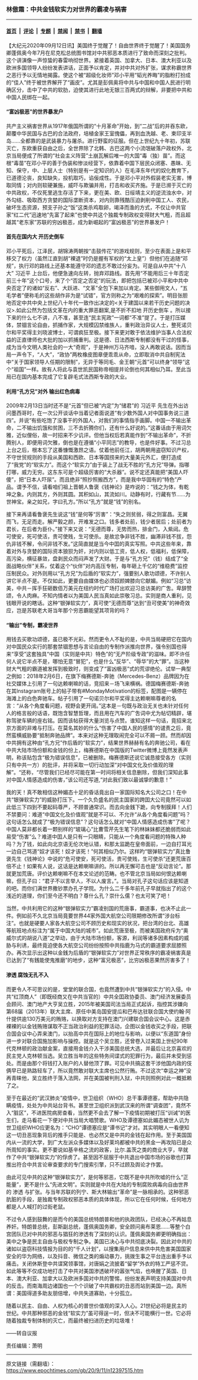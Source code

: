 ### 林傲霜：中共金钱软实力对世界的霸凌与祸害

---

#### [首页](../../../..?n12397515) &nbsp;|&nbsp; [评论](../../../../../epoch-comment?n12397515) &nbsp;|&nbsp; [专题](../../../../../epoch-special?n12397515) &nbsp;|&nbsp; [禁闻](../../../../../epoch-news?n12397515) &nbsp;|&nbsp; [禁书](../../../../../books?n12397515) &nbsp;|&nbsp; [翻墙](https://github.com/gfw-breaker/nogfw/blob/master/README.md?n12397515)


<div class="post_content" id="artbody" itemprop="articleBody">
 <!-- article content begin -->
 <p>
  【大纪元2020年09月12日讯】美国终于觉醒了！自由世界终于觉醒了！美国国务卿蓬佩奥今年7月在尼克松总统图书馆对中共邪恶本质进行了致命而深刻之批判。这个讲演像一声惊蛰的春雷响彻世界。紧接着英国、加拿大、日本、澳大利亚以及欧洲多国领导人纷纷发表讲话，正面予以肯定，并对中共对外扩张，谋求称霸世界之恶行予以无情地揭露。使这个被“超级化妆师”邓小平用“韬光养晦”的脂粉打扮成的“佳人”终于被世界解开了“画皮”。尤其是彭佩奥将中共与中国和中国人民进行明确区分，击中了中共的软肋，迫使其进行此地无银三百两式的辩解，非要把中共和中国人民绑在一起。
 </p>
 <h4>
  “富凶极恶”的世界暴发户
 </h4>
 <p>
  共产主义祸害世界从1917年俄国所谓的“十月革命”开始，到“二战”后的并吞东欧，颠覆中华民国与古巴的合法政府，培植金家王室傀儡，再到血洗越、老、柬印支半岛……全都靠的是武装暴力与屠杀。进行野蛮的征服。但在上世纪九十年初，苏联灭亡，东欧重获自由之后，全世界除了北韩、古巴这两个小流氓破落户政权外，北京当局便成了所谓的“社会主义阵营”土崩瓦解后唯一的大国“毒（独）苗”。而这根“毒苗”在邓小平的善于伪装和惨淡经营下，依靠着中国下层民众闭塞、愚昧、无知、保守，中、上层人士（特别是有一定知识的人）在毛泽东年代的奴化教育下，已道德沦丧，良知缺失，投机取巧，谄佞成性。于是邓小平对外假装老实无害，博取同情；对内则软硬兼施，威吓与欺骗并用，打击和收买齐施。于是已濒于灭亡的中共政权，不仅死里逃生存活了下来，更在美、欧、日绥靖主义的逆流浊水中，对外勾结、吸取西方贪婪的国际垄断资本，对内则靠残酷压迫剥削中国工人、农民，破坏生态资源，预支子孙之“饭”这类杀鸡取卵，竭泽而渔的方式，不仅让中共官家“红二代”迅速地“先富了起来”也使中共这个独裁专制政权变得财大气粗，而且超越其“老东家”苏联的穷凶极恶，成为新崛起的“富凶极恶”的世界暴发户！
 </p>
 <h4>
  首先在国内大
  <ok href="https://www.epochtimes.com/gb/tag/%E5%BC%80%E5%8E%86%E5%8F%B2%E5%80%92%E8%BD%A6.html">
   开历史倒车
  </ok>
 </h4>
 <p>
  邓小平死后，江泽民，胡锦涛两朝按“击鼓传花”的游戏规则，至少在表面上是和平移交了权力（虽然江直到胡“裸退”时仍是握有军权的“太上皇”）但他们在追随“邓规”，执行邓的路线上还基本能遵守邓的遗志不敢过分妄为。可是自从中共“十八大”
  <ok href="https://www.epochtimes.com/gb/tag/%E4%B9%A0%E8%BF%91%E5%B9%B3.html">
   习近平
  </ok>
  上台后，他便急速向左转，抛弃邓路线。首先用“不能用后三十年否定前三十年”这个口号，来了个“否定之否定”的玩法，即把包括已被邓小平和中共中央否定了的诸如“反右”、大跃进、“文革”全包下来加以肯定。某些御用文人，“五毛学者”便称毛的这些胡作非为是“试错”，官方则称之为“艰难的探索”。明目张胆地否定中共中央上世纪八十年代一致作出决定的&lt;关于建国以来若干历史问题的决议&gt;.如此公然为包括文革在内的重大罪恶翻案,是不折不扣地
  <ok href="https://www.epochtimes.com/gb/tag/%E5%BC%80%E5%8E%86%E5%8F%B2%E5%80%92%E8%BD%A6.html">
   开历史倒车
  </ok>
  。所以接下来的什么七不讲，八不准，甚至连“民主宪政”一词都“不准”提了。于是打压媒体，禁锢言论自由，抓捕作家，大规模囚禁维族人，重判政治异议人士，整死诺贝尔和平奖得主刘晓波博士，可谓疯狂至极。接下来更对敢于依法维护当事人合法权益的正直律师也大批的加以抓捕重判。这是德、日法西斯专制都没有干过的怪事，成为当今文明人类社会的一大“奇观”，于是神州万马齐喑，没人再敢说话。因而当局一声令下，“人大”，“政协”两枚橡皮图章便乖乖从命，立即取消中共自制宪法中“关于国家领导人任期的限制”，无异于等同毛、金王朝“元首”可以终身“领导”这个“祖国”一样。故有人将此与袁世凯民国称帝相提并论倒也何其相似乃耳。至此当局已在国内基本完成了它复辟毛式法西斯专政的大业。
 </p>
 <h4>
  利用“孔方兄”对外
  <ok href="https://www.epochtimes.com/gb/tag/%E8%BE%93%E5%87%BA%E7%BA%A2%E8%89%B2%E7%97%85%E6%AF%92.html">
   输出红色病毒
  </ok>
 </h4>
 <p>
  2009年2月13日当时还不是“元首”但已被“内定”为“储君”的
  <ok href="https://www.epochtimes.com/gb/tag/%E4%B9%A0%E8%BF%91%E5%B9%B3.html">
   习近平
  </ok>
  先生在外出访问墨西哥时，在一次公开谈话中当着记者面说道“有少数外国人对中国事务说三道四”。并说“有些吃饱了没事干的外国人，对我们的事情指手画脚。中国一不输出革命，二不输出饥饿和贫困，三不去折腾你们，还有什么好说的。”这番话由于用词欠雅，近似俚俗，故一时招来不少讥评。但他当权后若真能作到“不输出革命”，不折腾别人，即便用词欠雅，倒也是在遵循“小平同志”的教导，也是件好事。不过习总上台之后，根本忘了这番慷慨激昂之语。仗着他前任江，胡两朝用盗窃知识产权，不守世贸规则的手段从美国和西欧、日本等国捞来的大量美元外汇，便打造成了“我党”的“软实力”。而这个“软实力”由于装上了战无不胜的“孔方兄”导弹。指哪打哪，威力无穷。这东东可是个超级厉害的“大杀器”。说不定还真能把“美国人吓傻”，把“日本人吓尿”。而且绝非“照抄照搬西方”，而是我中华固有的“特色”产品。谓予不信，请看咱们祖上晋朝人鲁褒《钱神论》是咋说的：“钱之为体，有乾坤之象。内则其方，外则其圆。其积如山，其流如川。动静有时，行藏有节……为世神宝。亲之如兄，字曰孔方。”所以“孔方”就是“钱”的别名。
 </p>
 <p>
  接下来再请看鲁褒先生说这“钱”是何等“厉害”：“失之则贫弱，得之则富昌。无翼而飞，无足而走。解严毅之颜，开难发之口。钱多者处前，钱少者居后；处前者为君长，在后者为臣仆。”接下来又说：“无德而尊，无势而热，排金门，入紫闼。危可使安，死可使活，贵可使贱，生可使杀。是故忿争非钱不胜，幽滞非钱不拔，怨仇非钱不解，令问非钱不发。”这简直就是当今中囯的真实写照。中共这些年来，靠着对外与贪婪的国际资本狼狈为奸，对内则以低工资，低人权，低福利，低保障，高污染，横征暴敛，盘剥民众而闷声发了大财。于是与“孔方兄”（钱）结成了“全面战略伙伴”关系，仗着这个“伙伴”对内高压专制，毎年砸上千亿的“维稳费”监控压制民众。对外则用以“孔方兄”为后盾的“软实力”，强要别人歌功颂德，不许别人讲它半点不是。不仅如此，更要自由媒体也必须奴颜婢膝向它献媚。例如“习总”访美，中共－挥手狂砸数佰万美元在纽约时代广场打出欢迎习总访美的广吿。卑辞赞颂，令人肉麻。不知内情者以为美国人民当真如此崇敬习总。实则是商人重利，见钱眼开说的瞎话。这种“银弹软实力”，真可使“无德而尊”达到“丑可使美”的神奇效应，岂是苏联老大哥当年那个穷恶霸能望其项背的吗？
 </p>
 <h4>
  “输出”专制，霸凌世界
 </h4>
 <p>
  用钱去买歌功颂德，虽已极不光彩。然而更令人不耻的是，中共当局硬把它在国内对中国民众实行的那套禁锢思想与言论自由的专制作派推向世界，强令别国也得来“享受”这套独具“中国（实则是中共）特色”的“无产阶级专政”的滋味。即不许任何人说它半点不是，哪怕无意“冒犯”，也是什么“反华”、“辱华”的大“罪”。当这种财大气粗的霸道被发挥到极致时，则变成了“富凶极恶”式的荒谬绝伦。试举一典型之例如：2018年2月6日，在旗下梅赛德斯-奔驰（Mercedes-Benz）品牌因为在社交媒体上引用了一句达赖喇嘛的话，竞招来－场飞来横祸。德国梅赛德斯-奔驰在其Instagram账号上的帖子带有#MondayMotivation的标签，配图是一辆停在海滩上的白色奔驰车。帖子引用了一句诺贝尔和平奖得主达赖喇嘛尊者的名言：“从各个角度看问题，视野会更开阔。”这本是－句既与政治无关也未针对任何人的格言般的话语，既饱含智慧哲理，而且用在汽车的广吿词中尤为帖切精辟，堪称驾驶车辆的座右铭。因而该帖获得大量浏览与点赞。谁知这样一句话，竟招来北京方面的非难与打压。在莫名其妙的什么“伤害了中国人民的感情”的谴责之后，竟然蛮横威胁要“抵制奔驰品牌”。本来对这种无理取闹完全可以不屑一顾。然而却因中共拥有这种由“孔方兄”作后盾的“软实力”，结果世界赫赫有名的奔驰公司，看在中共大陆市场份额和金钱的份上，梅赛德斯在中国版的Twitter微博上竟然发表声明，称该贴包含“极为错误信息”，已被删除。梅赛德斯还说它诚恳接受各方（实则只有中共一方）的批评，并将采取一切行动加深“对中国文化及价值观的理解”。“还称，“尽管我们已经尽可能在第一时间将相关信息删除，但我们深知此事对中国人情感造成的伤害，”该公司还写道,“对此我们致以最诚挚的歉意！”
 </p>
 <p>
  我的天！真不敢相信这种媚态十足的昏话竟出自一家国际知名大公司之口！在中共“银弹软实力”的威胁打压下。一个久负盛名的民主国家的跨囯大公司竟然可以如此低三下四到不要起码尊严，不顾普通常识。而去向金銭下跪，向专制膜拜！人们不禁要问：难道“中国文化及价值观”就是不可以、不允许“从各个角度看问题”吗？这句话怎么就成了“极为错误信息”？这句话怎么就对“中国人情感造成伤害”了呢？中国人莫非都长着一颗别样的“玻璃心”比曹雪芹先生笔下的林妹妺都还脆弱而如此易受“伤害”么？难道中囯人是只有一只眼睛，只能从一个角度看问题的特殊人种吗？为了钱，如此向北京语无伦次地认错，和那太监跪在皇帝面前，一边自打耳光一边自己骂道“奴才该死！奴才该死！”何其相似乃尔。这样旳“银弹软实力”真比鲁褒先生《钱神论》中说的“危可使安，死可使活，贵可使贱，生可使杀”还更荒唐百倍不止！如果有人说，这话是达赖喇嘛讲的。所以再无懈可击也是“反动言论”。那就更加荒唐。评价达赖喇嘛不在本文论述的范畴。也不管北京当局如何恨达赖喇嘛，但孔子曰：“君子不以言举人，不以人废言。”。当局对孔子这句话应该是知道的吧。而你们满世界撒钞票办孔子学院。为什么二千多年前孔子早就指出了的这个浅近的道理，你们至今还不明白？尊什么孔？崇什么儒？也太可笑了吧！
 </p>
 <p>
  当然，中共利用它的这种“银弹软实力”霸凌别国的荒唐事，霸道事，也决不止此一件。例如前不久北京当局竟要世界44家外国大航空公司限期修改所谓“涉台标注”。也就是硬要人家各大航空公司不顾历史和现实的状况，把台湾的台北、高雄等航班地点标注为“属于中国大陆的城市”。如此荒唐至极，而被美国政府斥为“奥威尔式的胡说八道”之举动，由于大陆市场份额，客源，利润等诸多因素构成的威胁与利诱，最终竟迫使各大航空公司纷纷按照中共指鹿为马式的霸道要求屈膝照办。再次显示出这种以金銭为后盾的“银弹软实力”对世界正常秩序的霸凌祸害真是已达到了“有銭能使鬼推磨”的地步，这种“富兄极恶”，比穷凶极恶果然厉害多了！
 </p>
 <h4>
  <ok href="https://www.epochtimes.com/gb/tag/%E6%B8%97%E9%80%8F.html">
   渗透
  </ok>
  腐蚀无孔不入
 </h4>
 <p>
  而更令人不可思议的是，堂堂的联合国，也竟然遭到中共“银弹软实力”的入侵。中共“红顶商人”（即既经商又在中共当官的）中共全囯政协委员、澳门经济发展委员会顾问、澳门地产大亨吴立胜，2015年被美国司法当局正式起诉，指控其涉嫌向第68届（2013年）联大主席、原任中美岛国安提瓜和巴布达驻联合国大使约翰·阿什提供逾130万美元的贿赂，以换取对方支持在澳门兴建联合国会议中心。这是赤裸裸的以金钱贿赂谋取不正当政治利益的犯罪活动，企图以金钱收买之手段，把联合国会议中心弄来澳门，以抬高中共在国际上的地位与影响，以便以“东道国”身份进一步对联合国施加影响与操控。就是这个吴立胜，还曾卷入过美国上世纪90年代克林顿的政治献金案，直接用金钱介入干涉美国总统大选，并最后让北京喜欢的民主党人克林顿当选。吴立胜当年的这些特务间谍式的犯罪行为，最后并未受到惩处。而是由那个将钱打入账户的人替他顶了罪。可见中共搞这套干涉他国内政的伎俩早已是熟路轻车了，所以竟然敢对联大主席也公然行贿。不过这次“幸运之神”没再青睐他，吴立胜终于落入法网，并在美国被判刑入狱，中共则照例对此一概抵赖了之。
 </p>
 <p>
  至于在最近的“武汉肺炎”疫情中，世卫组织（WHO）总干事谭德塞，帮助中共隐瞒疫情，处处为中共站台背书。甚至世卫组织派到武汉来的所谓“调查团”，竟然不入“脏区”，不进医院病房查看，当然更不会去了解一下疫情初期被打压“训诫”的医生们，走马看花一下便对中共当局大唱赞歌。WHO及谭德塞如此媚态被世人讥为世卫组织WHO应更名为：“CHO”谭德塞应是“谭书记”才对。其实明眼人一看便知这一切丑恶现象背后的推手只能是、也必然又是中共的金钱在起作用。至于美国国内从一流的大学，到广大左派众多媒体以及好莱坞都被中共的黑金一再攻陷已是众所周知的事实。更不要说如基辛格之流的政客，比尔.盖茨之类的商业大亨，早就作了中共“银弹软实力”的俘虏了。甚至因不屈服于中共退出中国市场的谷歌也打算推出符合中共言论审查要求的专门搜索引擎，只不过顾及舆论才作罢。
 </p>
 <p>
  由此可见中共的这种“银弹软实力”，是何等邪恶，它既不是中共所吹嘘的什么“正能量”，更不是什么“先进文明”。实则就是中共在大陆的专制腐败病毒向自由世界的
  <ok href="https://www.epochtimes.com/gb/tag/%E6%B8%97%E9%80%8F.html">
   渗透
  </ok>
  与扩张。与当年苏联的列宁、斯大林输出“革命”是一脉相承的。这种邪恶肮脏的手段，是独裁专制政权邪恶本质的具体体现，所以它在任何时候，任何地方都是人人喊打的过街老鼠。
 </p>
 <p>
  不过令人感到鼓舞的是而今的美国总统特朗普和他的执政团队，已经决心不再姑息养奸。特朗普总统，彭斯副总统，蓬佩奥国务卿，安全顾问奥布莱恩……等整个白宫团队已对中共的邪恶与猖狂的渗透有了深刻的认识。蓬佩奥国务卿更明确指出：美中之争是民主自由与极权专制之争。美国已决心与中共彻底决裂。因此对中共的诸如以盗窃科技情报为目的的“千人计划”，以搜集用户信息来供中共危害美国国家安全的华为网络，以及抖音、微信之类的煽动暴力，挑拨生事之平台连出重手予以痛击。关闭休斯登中共谍窝领事馆，对唐娟之流披着“留学”外衣的特工严惩不贷。如此等等不仅成功地打击了中共对美国渗透破坏的嚣张气焰，也唤醒了英国、日本、澳大利亚、加拿大以及欧洲多国对中共的警惕，纷纷发表声明支持美国对中共的反击。而南海周边诸国也一个个识破了中共霸权的丑恶而站到美国一边。真所谓：美国得道多助友朋倍增，中共失道寡助，十分孤立。
 </p>
 <p>
  随着以民主、自由、人权为核心的普世价值观的深入人心。21世纪必将是民主的世纪。中共那种邪恶的金钱“软实力”虽可得逞一时，但决不可能横行一世。它必将随着独裁专制体制的灭亡，而最终被扫进历史的垃圾堆！
 </p>
 <p>
  ——转自议报
 </p>
 <p>
  责任编辑：萧明
 </p>
 <!-- article content end -->
 <div id="below_article_ad">
 </div>
</div>


---

原文链接（需翻墙）：https://www.epochtimes.com/gb/20/9/11/n12397515.htm